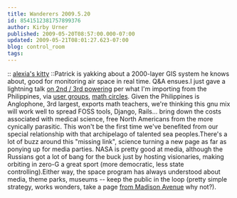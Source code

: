 ```yaml
---
title: Wanderers 2009.5.20
id: 8541512381757899376
author: Kirby Urner
published: 2009-05-20T08:57:00.000-07:00
updated: 2009-05-21T08:01:27.623-07:00
blog: control_room
tags: 
---
```


[](https://blogger.googleusercontent.com/img/b/R29vZ2xl/AVvXsEgPHwmyZhv2RIP2qQ-NSAjJbx_7oCxNvJW3_ep-VVZe9qVSOgcR5z8EAU6WVjFmgNqxYeBFPAXkS-ZSWz01obsJir9LEmr3I5820fX3xm47o4twaYBpoBngDnRUjsbbEHWiLLbO/s1600-h/izzy.jpg):: [alexia's kitty](http://controlroom.blogspot.com/2008/07/touring-facilities.html) ::Patrick is yakking about a 2000-layer GIS system he knows about, good for monitoring air space in real time.  Q&A ensues.I just gave a lightning talk [on 2nd / 3rd powering](http://www.rwgrayprojects.com/synergetics/s09/figs/f9001.html) per what I'm importing from the Philippines, via [user groups](http://www.flickr.com/photos/17157315@N00/3544467917/), [math circles](http://www.flickr.com/photos/17157315@N00/3389566943/in/set-72157616066135225/).  Given the Philippines is Anglophone, 3rd largest, exports math teachers, we're thinking this gnu mix will work well to spread FOSS tools, Django, Rails... bring down the costs associated with medical science, free North Americans from the more cynically parasitic.  This won't be the first time we've benefited from our special relationship with that archipelago of talented sea peoples.There's a lot of buzz around this "missing link", science turning a new page as far as ponying up for media parties.  NASA is pretty good at media, although the Russians got a lot of bang for the buck just by hosting visionaries, making orbiting in zero-G a great sport (more democratic, less state controlling).Either way, the space program has always understood about media, theme parks, museums -- keep the public in the loop (pretty simple strategy, works wonders, take a page [from Madison Avenue](http://controlroom.blogspot.com/2006/05/fast-food-nation.html) why not?).[](https://blogger.googleusercontent.com/img/b/R29vZ2xl/AVvXsEh-Ti1GrF8MGt3ee0vnzGy_oxaCKp9L0JajJeTtNv7LTCiWAdA7uSGEcdsukoYjM2lhTf2LkMpMteEOgFeMC27cSvVxbsg2az57VrdkbeuStO3S0qK4jmyUTjVlamc1mHDccm0f/s1600-h/missinglink_res.gif)